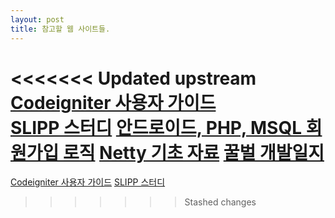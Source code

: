 ```yaml
---
layout: post
title: 참고할 웹 사이트들.
---
```


<<<<<<< Updated upstream
[Codeigniter 사용자 가이드](http://www.cikorea.net/user_guide_2.1.0/)  
[SLIPP 스터디](https://slipp.net/)
[안드로이드, PHP, MSQL 회원가입 로직](http://www.androidhive.info/2012/01/android-login-and-registration-with-php-mysql-and-sqlite/)
[Netty 기초 자료](https://github.com/hatemogi/netty-startup)
[꿀벌 개발일지](http://ohgyun.com/)
=======
[Codeigniter 사용자 가이드]
[SLIPP 스터디]



[SLIPP 스터디]:https://slipp.net/
[Codeigniter 사용자 가이드]:http://www.cikorea.net/user_guide_2.1.0/
>>>>>>> Stashed changes
